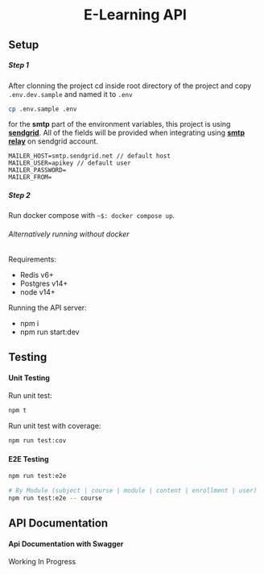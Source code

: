 <div align="center">
<h1>E-Learning API</h1>
</div>

## Setup

##### Step 1
After clonning the project cd inside root directory of the project and copy `.env.dev.sample` and named it to `.env`
```bash
cp .env.sample .env
```

for the **smtp** part of the environment variables, this project is using **[sendgrid](https://sendgrid.com/)**.
All of the fields will be provided when integrating using **[smtp relay](https://app.sendgrid.com/guide/integrate/langs/smtp)** on sendgrid account.
```
MAILER_HOST=smtp.sendgrid.net // default host
MAILER_USER=apikey // default user
MAILER_PASSWORD=
MAILER_FROM=
```

##### Step 2
Run docker compose with `~$: docker compose up`.

###### Alternatively running without docker
Requirements:
- Redis v6+
- Postgres v14+
- node v14+

Running the API server:
- npm i
- npm run start:dev


## Testing

#### Unit Testing
Run unit test:
```bash
npm t
```

Run unit test with coverage:
```bash
npm run test:cov
```

#### E2E Testing
```bash
npm run test:e2e

# By Module (subject | course | module | content | enrollment | user)
npm run test:e2e -- course
```

## API Documentation

#### Api Documentation with Swagger
Working In Progress
